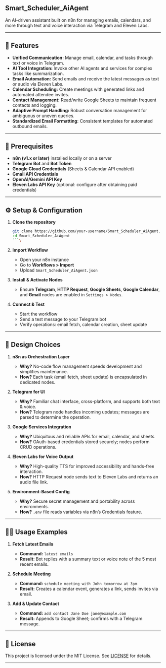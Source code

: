 ## Smart\_Scheduler\_AiAgent

An AI-driven assistant built on n8n for managing emails, calendars, and more through text and voice interaction via Telegram and Eleven Labs.

---

## 🚀 Features

* **Unified Communication:** Manage email, calendar, and tasks through text or voice in Telegram.
* **AI Tool Integration:** Invoke other AI agents and services for complex tasks like summarization.
* **Email Automation:** Send emails and receive the latest messages as text or audio via Eleven Labs.
* **Calendar Scheduling:** Create meetings with generated links and automated attendee invites.
* **Contact Management:** Read/write Google Sheets to maintain frequent contacts and logging.
* **Adaptive Prompt Handling:** Robust conversation management for ambiguous or uneven queries.
* **Standardized Email Formatting:** Consistent templates for automated outbound emails.

---

## 🔧 Prerequisites

* **n8n (v1.x or later)** installed locally or on a server
* **Telegram Bot** and **Bot Token**
* **Google Cloud Credentials** (Sheets & Calendar API enabled)
* **Gmail API Credentials**
* **OpenAI/Gemini API Key**
* **Eleven Labs API Key** (optional: configure after obtaining paid credentials)

---

## ⚙️ Setup & Configuration

1. **Clone the repository**

   ```bash
   git clone https://github.com/your-username/Smart_Scheduler_AiAgent.git
   cd Smart_Scheduler_AiAgent
   ```\

4. **Import Workflow**

   * Open your n8n instance
   * Go to **Workflows > Import**
   * Upload `Smart_Scheduler_AiAgent.json`

5. **Install & Activate Nodes**

   * Ensure **Telegram**, **HTTP Request**, **Google Sheets**, **Google Calendar**, and **Gmail** nodes are enabled in `Settings > Nodes`.

6. **Connect & Test**

   * Start the workflow
   * Send a test message to your Telegram bot
   * Verify operations: email fetch, calendar creation, sheet update

---

## 🧩 Design Choices

1. **n8n as Orchestration Layer**

   * **Why?** No-code flow management speeds development and simplifies maintenance.
   * **How?** Each task (email fetch, sheet update) is encapsulated in dedicated nodes.

2. **Telegram for UI**

   * **Why?** Familiar chat interface, cross-platform, and supports both text & voice.
   * **How?** Telegram node handles incoming updates; messages are parsed to determine the operation.

3. **Google Services Integration**

   * **Why?** Ubiquitous and reliable APIs for email, calendar, and sheets.
   * **How?** OAuth-based credentials stored securely; nodes perform CRUD operations.

4. **Eleven Labs for Voice Output**

   * **Why?** High-quality TTS for improved accessibility and hands-free interaction.
   * **How?** HTTP Request node sends text to Eleven Labs and returns an audio file link.

5. **Environment-Based Config**

   * **Why?** Secure secret management and portability across environments.
   * **How?** `.env` file reads variables via n8n’s Credentials feature.

---

## 🏃‍♀️ Usage Examples

1. **Fetch Latest Emails**

   * **Command:** `latest emails`
   * **Result:** Bot replies with a summary text or voice note of the 5 most recent emails.

2. **Schedule Meeting**

   * **Command:** `schedule meeting with John tomorrow at 3pm`
   * **Result:** Creates a calendar event, generates a link, sends invites via email.

3. **Add & Update Contact**

   * **Command:** `add contact Jane Doe jane@example.com`
   * **Result:** Appends to Google Sheet; confirms with a Telegram message.

---

## 📜 License

This project is licensed under the MIT License. See [LICENSE](LICENSE) for details.

---

